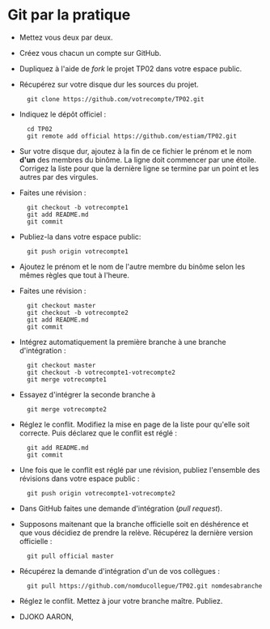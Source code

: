Git par la pratique
===================

* Mettez vous deux par deux.
* Créez vous chacun un compte sur GitHub.
* Dupliquez à l'aide de *fork* le projet TP02 dans votre espace public.
* Récupérez sur votre disque dur les sources du projet.

        git clone https://github.com/votrecompte/TP02.git

* Indiquez le dépôt officiel :

        cd TP02
        git remote add official https://github.com/estiam/TP02.git

* Sur votre disque dur, ajoutez à la fin de ce fichier le prénom et le nom **d'un** des membres du binôme. La ligne doit commencer par une étoile. Corrigez la liste pour que la dernière ligne se termine par un point et les autres par des virgules.
* Faites une révision :

        git checkout -b votrecompte1
        git add README.md
        git commit

* Publiez-la dans votre espace public:

        git push origin votrecompte1

* Ajoutez le prénom et le nom de l'autre membre du binôme selon les mêmes règles que tout à l'heure.
* Faites une révision :

        git checkout master
        git checkout -b votrecompte2
        git add README.md
        git commit

* Intégrez automatiquement la première branche à une branche d'intégration :

        git checkout master
        git checkout -b votrecompte1-votrecompte2
        git merge votrecompte1
        
* Essayez d'intégrer la seconde branche à

        git merge votrecompte2

* Réglez le conflit. Modifiez la mise en page de la liste pour qu'elle soit correcte. Puis déclarez que le conflit est réglé :

        git add README.md
        git commit

* Une fois que le conflit est réglé par une révision, publiez l'ensemble des révisions dans votre espace public :

        git push origin votrecompte1-votrecompte2

* Dans GitHub faites une demande d'intégration (*pull request*).

* Supposons maitenant que la branche officielle soit en déshérence et que vous décidiez de prendre la relève. Récupérez la dernière version officielle :
 
        git pull official master

* Récupérez la demande d'intégration d'un de vos collègues :

        git pull https://github.com/nomducollegue/TP02.git nomdesabranche

* Réglez le conflit. Mettez à jour votre branche maître. Publiez. 

* DJOKO AARON,
